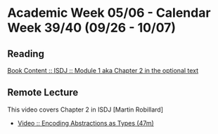 # Academic Week 05/06 - Calendar Week 39/40 (09/26 - 10/07)

## Reading

[Book Content :: ISDJ :: Module 1 aka Chapter 2 in the optional text](https://github.com/edutainly/PMMR-SoftwareDesign/blob/master/modules/Module-01.md)

## Remote Lecture

This video covers Chapter 2 in ISDJ [Martin Robillard]

- [Video :: Encoding Abstractions as Types (47m)](https://www.youtube.com/watch?v=-_IKBGs6hJ4)